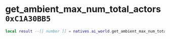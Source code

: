 # get_ambient_max_num_total_actors `0xC1A30BB5`

```lua
local result --[[ number ]] = natives.ai_world.get_ambient_max_num_total_actors()
```